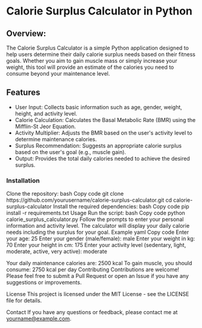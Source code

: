 # Calorie Surplus Calculator in Python
## Overview:
<p>The Calorie Surplus Calculator is a simple Python application designed to help users determine their daily calorie surplus needs based on their fitness goals. Whether you aim to gain muscle mass or simply increase your weight, this tool will provide an estimate of the calories you need to consume beyond your maintenance level.</p>
<h2>Features</h2>
<ul>
<li>User Input: Collects basic information such as age, gender, weight, height, and activity level.</li>
<li>Calorie Calculation: Calculates the Basal Metabolic Rate (BMR) using the Mifflin-St Jeor Equation.</li>
<li>Activity Multiplier: Adjusts the BMR based on the user's activity level to determine maintenance calories.</li>
<li>Surplus Recommendation: Suggests an appropriate calorie surplus based on the user's goal (e.g., muscle gain).</li>
<li>Output: Provides the total daily calories needed to achieve the desired surplus.</li>
</ul>
<h3>Installation</h3>
Clone the repository:
bash
Copy code
git clone https://github.com/yourusername/calorie-surplus-calculator.git
cd calorie-surplus-calculator
Install the required dependencies:
bash
Copy code
pip install -r requirements.txt
Usage
Run the script:
bash
Copy code
python calorie_surplus_calculator.py
Follow the prompts to enter your personal information and activity level.
The calculator will display your daily calorie needs including the surplus for your goal.
Example
yaml
Copy code
Enter your age: 25
Enter your gender (male/female): male
Enter your weight in kg: 70
Enter your height in cm: 175
Enter your activity level (sedentary, light, moderate, active, very active): moderate

Your daily maintenance calories are: 2500 kcal
To gain muscle, you should consume: 2750 kcal per day
Contributing
Contributions are welcome! Please feel free to submit a Pull Request or open an Issue if you have any suggestions or improvements.

License
This project is licensed under the MIT License - see the LICENSE file for details.

Contact
If you have any questions or feedback, please contact me at yourname@example.com.
